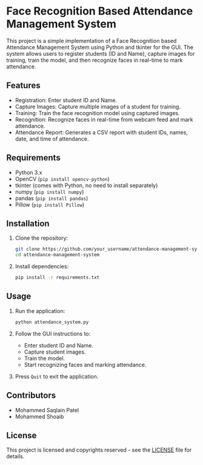 # Face Recognition Based Attendance Management System

This project is a simple implementation of a Face Recognition based Attendance Management System using Python and tkinter for the GUI. The system allows users to register students (ID and Name), capture images for training, train the model, and then recognize faces in real-time to mark attendance.

## Features

- Registration: Enter student ID and Name.
- Capture Images: Capture multiple images of a student for training.
- Training: Train the face recognition model using captured images.
- Recognition: Recognize faces in real-time from webcam feed and mark attendance.
- Attendance Report: Generates a CSV report with student IDs, names, date, and time of attendance.

## Requirements

- Python 3.x
- OpenCV (`pip install opencv-python`)
- tkinter (comes with Python, no need to install separately)
- numpy (`pip install numpy`)
- pandas (`pip install pandas`)
- Pillow (`pip install Pillow`)

## Installation

1. Clone the repository:
   ```bash
   git clone https://github.com/your_username/attendance-management-system.git
   cd attendance-management-system
   ```

2. Install dependencies:
   ```bash
   pip install -r requirements.txt
   ```

## Usage

1. Run the application:
   ```bash
   python attendance_system.py
   ```

2. Follow the GUI instructions to:
   - Enter student ID and Name.
   - Capture student images.
   - Train the model.
   - Start recognizing faces and marking attendance.

3. Press `Quit` to exit the application.


## Contributors

- Mohammed Saqlain Patel 
- Mohammed Shoaib 

## License

This project is licensed and copyrights reserved - see the [LICENSE](LICENSE) file for details.

